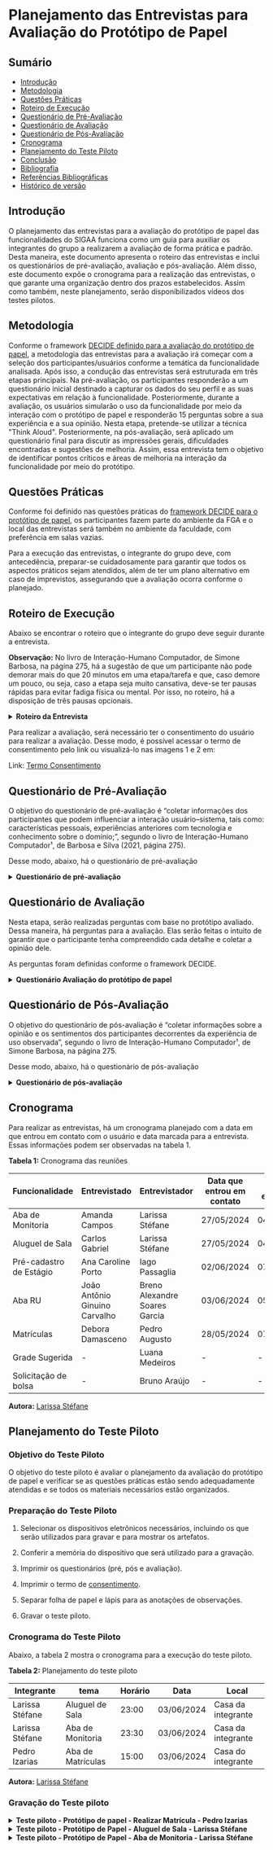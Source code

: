 # Planejamento das Entrevistas para Avaliação do Protótipo de Papel


## Sumário

* [Introdução](#Introdução)
* [Metodologia](#Metodologia)
* [Questões Práticas](#Questões-Práticas)
* [Roteiro de Execução](#Roteiro-de-Execução)
* [Questionário de Pré-Avaliação](#Questionário-de-Pré-Avaliação)
* [Questionário de Avaliação](#Questionário-de-Avaliação)
* [Questionário de Pós-Avaliação](#Questionário-de-Pós-Avaliação)
* [Cronograma](#Cronograma)
* [Planejamento do Teste Piloto](#Planejamento-do-Teste-Piloto)
* [Conclusão](#Conclusão)
* [Bibliografia](#Bibliografia)
* [Referências Bibliográficas](#Referências-Biblliográficas)
* [Histórico de versão](#Histórico-de-versão)


## Introdução


O planejamento das entrevistas para a avaliação do protótipo de papel das funcionalidades do SIGAA funciona como um guia para auxiliar os integrantes do grupo a realizarem a avaliação de forma prática e padrão. Desta maneira, este documento apresenta o roteiro das entrevistas e inclui os questionários de pré-avaliação, avaliação e pós-avaliação. Além disso, este documento expõe o cronograma para a realização das entrevistas, o que garante uma organização dentro dos prazos estabelecidos. Assim como também, neste planejamento, serão disponibilizados vídeos dos testes pilotos.


## Metodologia


Conforme o framework [DECIDE definido para a avaliação do protótipo de papel](DesignAvaliaçãoDesenvolvimento/Nível2/PlanejamentoAvaliacaoPrototipoPapel.md), a metodologia das entrevistas para a avaliação irá começar com a seleção dos participantes/usuários conforme a temática da funcionalidade analisada. Após isso, a condução das entrevistas será estruturada em três etapas principais. Na pré-avaliação, os participantes responderão a um questionário inicial destinado a capturar os dados do seu perfil e as suas expectativas em relação à funcionalidade. Posteriormente, durante a avaliação, os usuários simularão o uso da funcionalidade por meio da interação com o protótipo de papel e responderão 15 perguntas sobre a sua experiência e a sua opinião. Nesta etapa, pretende-se utilizar a técnica "Think Aloud". Posteriormente, na pós-avaliação, será aplicado um questionário final para discutir as impressões gerais, dificuldades encontradas e sugestões de melhoria. Assim, essa entrevista tem o objetivo de identificar pontos críticos e áreas de melhoria na interação da funcionalidade por meio do protótipo.

## Questões Práticas

Conforme foi definido nas questões práticas do [framework DECIDE para o protótipo de papel](DesignAvaliaçãoDesenvolvimento/Nível2/PlanejamentoAvaliacaoPrototipoPapel.md), os participantes fazem parte do ambiente da FGA e o local das entrevistas será também no ambiente da faculdade, com preferência em salas vazias.

Para a execução das entrevistas, o integrante do grupo deve, com antecedência, preparar-se cuidadosamente para garantir que todos os aspectos práticos sejam atendidos, além de ter um plano alternativo em caso de imprevistos, assegurando que a avaliação ocorra conforme o planejado.

## Roteiro de Execução

Abaixo se encontrar o roteiro que o integrante do grupo deve seguir durante a entrevista.

**Observação:** No livro de Interação-Humano Computador, de Simone Barbosa, na página 275, há a sugestão de que um participante não pode demorar mais do que 20 minutos em uma etapa/tarefa e que, caso demore um pouco, ou seja, caso a etapa seja muito cansativa, deve-se ter pausas rápidas para evitar fadiga física ou mental. Por isso, no roteiro, há a disposição de três pausas opcionais.

<details>

<summary size="20"><b> Roteiro da Entrevista </b></summary>

1. **Conferir se tem todos os materiais necessários (60 a 30 minutos antes da reunião):** Garantir que está em posse de todos os instrumentos e ferramentas.

2. **Preparar o local (15 minutos antes da reunião):** Encontrar a sala e garantir que o ambiente tenha mesa e cadeiras disponíveis e esteja silencioso.

3. **Receber o participante:** Encontrar-se com o usuário no local na hora marcada.

4. **Introduzir e explicar (5 a 10 minutos):**
    - Apresentar-se e explicar o objetivo da entrevista.
    - Solicitar a assinatura do Termo de Consentimento Livre e Esclarecido (TCLE).
    - Fornecer visão geral da sessão.

(início da gravação)

5. **Aplicar questionário pré-avaliação (3 a 5 minutos):** Coletar informações sobre o perfil do usuário e suas expectativas.

6. **Realizar uma pausa (opcional):** Conceder pausas de 2 minutos para evitar fadiga.

7. **Apresentar o protótipo de papel (até 20 minutos):**
    - Explicar como um protótipo de papel funciona.
    - Realizar a interação do participante com o protótipo de papel.
    - Se o usuário se sentir a vontade, solicitar que ele pense em voz alta (think aloud) enquanto interage com a funcionalidade no papel.

8. **Questionário de avaliação (Até 10 minutos):**
    - Realizar o questionário de avaliação.
    - Anotar a opiniões.

9. **Realizar uma pausa (opcional):** Conceder pausas de 2 minutos para evitar fadiga.

10. **Aplicar questionário pós-avaliação (3 a 10 minutos):** Coletar feedback do usuário com a funcionalidade e o protótipo em geral.

15. **Agradecer e encerrar:**
    - Agradecer ao participante pelo tempo e contribuições.
    - Reforçar sobre a confidencialidade das respostas.
  
(Fim da gravação)

</details>


Para realizar a avaliação, será necessário ter o consentimento do usuário para realizar a avaliação. Desse modo, é possível acessar o termo de consentimento pelo link ou visualizá-lo nas imagens 1 e 2 em:

Link: [Termo Consentimento](ignore/termoConsentimento.md)

## Questionário de Pré-Avaliação

O objetivo do questionário de pré-avaliação é “coletar informações dos participantes que podem influenciar a interação usuário–sistema, tais como: características pessoais, experiências anteriores com tecnologia e conhecimento sobre o domínio;”, segundo o livro de Interação-Humano Computador¹, de Barbosa e Silva (2021, página 275).



Desse modo, abaixo, há o questionário de pré-avaliação

<details>

<summary size="20"><b> Questionário de pré-avaliação</b></summary>


1. **Dados Demográficos** (Salientar que o usuário não precisa responder se se sentir desconfortável)

- **Nome:**

- **Idade:**

- **Gênero:**

- **Curso ou Área de Estudo/Trabalho:**


2. **Com que frequência você usa computadores ou dispositivos móveis?**

- ( ) Diariamente

- ( ) Semanalmente

- ( ) Raramente


3. **Qual o seu nível de familiaridade com o uso de software acadêmico em geral?**

- ( ) Alto

- ( ) Médio

- ( ) Baixo

- ( ) Nenhum


4. **Como você classificaria suas habilidades gerais com a tecnologia?**

5. **Qual a sua expectativa em relação à funcionalidade?**

- Resposta: ___________________________________


6. **Resumidamente, como você espera a funcionalidade seja?**

- Resposta: ___________________________________

</details>

## Questionário de Avaliação

Nesta etapa, serão realizadas perguntas com base no protótipo avaliado. Dessa maneira, há perguntas para a avaliação. Elas serão feitas o intuito de garantir que o participante tenha compreendido cada detalhe e coletar a opinião dele.

As perguntas foram definidas conforme o framework DECIDE.

<details>

<summary size="20"><b> Questionário Avaliação do protótipo de papel </b></summary>

#### Perguntas sobre o protótipo de papel

1. **Como você define a sua interação com o protótipo de papel e como ele difere das suas expectativas?**

2. **De que maneira esse protótipo de papel influenciou a sua maneira de realizar essa atividade acadêmica? Você achou mais fácil de realizar do que seria feito presencialmente?**

3. **Quanto tempo você acredita que levou para completar as suas tarefas utilizando o protótipo de papel? Achou que demorou ou que foi rápido? Acredita que o tempo possa ser reduzido ao simplificar alguma etapa?**

4. **Como você avalia a sua satisfação geral com a experiência do uso da funcionalidade com o formato disposto no protótipo de papel?**

5. **Essa funcionalidade ofereceu o suporte adequado para auxiliá-lo em suas tarefas? Ela foi executada e planejada de forma adequada? Se não, como ela pode ser melhorada?**

6. **Quais são, na sua opinião, os aspectos mais positivos e negativos da funcionalidade apresentada pelo protótipo?**

7. **Você acredita que seus objetivos com a funcionalidade podem ser alcançados da forma que foi apresentado no protótipo de papel? E quais não podem?**

8. **Você consegue compreender e utilizar o formato das tarefas que foram apresentadas no protótipo de papel sem dificuldades?**

9. **Você acredita que consegue realizar as suas tarefas de forma eficiente e sem erros utilizando o formato apresentado o protótipo de papel caso a funcionalidade seja implementada?**

10. **Quais elementos do protótipo geraram insatisfação para você?**

11. **Que aspectos da interação pelo formato do protótipo podem desmotivar você a explorar essas funcionalidades?**

12. **Você consegue entender a função de cada elemento presente no protótipo de papel?**

13. **Quais problemas de usabilidade você acredita que um usuário pode enfrentar ao utilizar a funcionalidade como ela foi disposta no protótipo de papel?**

14. **Você conseguiu acessar todas as informações necessárias para executar as tarefas no protótipo de papel?**

15. **Há alguma parte específica que os usuários podem evitar ou achar confusa em relação a como foi disposto no protótipo?**


</details>


## Questionário de Pós-Avaliação

O objetivo do questionário de pós-avaliação é “coletar informações sobre a opinião e os sentimentos dos participantes decorrentes da experiência de uso observada”, segundo o livro de Interação-Humano Computador¹, de Simone Barbosa, na página 275.

Desse modo, abaixo, há o questionário de pós-avaliação

<details>

<summary size="20"><b> Questionário de pós-avaliação</b></summary>

1. **Como você descreveria sua satisfação geral com a experiência de uso observada?**

2. **Quais aspectos você achou mais intuitivos e quais menos intuitivos?**

3. **As funcionalidades e o fluxo de trabalho apresentados atenderam às suas expectativas iniciais? Por favor, explique sua resposta.**

4. **Com base na sua experiência, quais sugestões você daria para melhorar a funcionalidade e a experiência de uso?**


</details>

## Cronograma

Para realizar as entrevistas, há um cronograma planejado com a data em que entrou em contato com o usuário e data marcada para a entrevista. Essas informações podem ser observadas na tabela 1.

**Tabela 1:** Cronograma das reuniões

| Funcionalidade | Entrevistado | Entrevistador | Data que entrou em contato | Data da entrevista | Horário da entrevista| Local da entrevista |
| - | - | - | - | - | - | - |
| Aba de Monitoria | Amanda Campos | Larissa Stéfane | 27/05/2024 | 04/06/2024 | 13:30 | Sala S9 |
| Aluguel de Sala | Carlos Gabriel | Larissa Stéfane | 27/05/2024 | 04/06/2024 | 12:30 | S9 |
| Pré-cadastro de Estágio | Ana Caroline Porto | Iago Passaglia | 02/06/2024 | 07/06/2024 | 19:00 | Caso do entrevistador |
| Aba RU | João Antônio Ginuino Carvalho | Breno Alexandre Soares Garcia | 03/06/2024 | 05/06/2024 | 08:30 | Alguma Sala do UAC |
| Matrículas | Debora Damasceno | Pedro Augusto | 28/05/2024 | 07/06/2024 | 16:00 | UnB - Darcy Ribeiro |
| Grade Sugerida | - | Luana Medeiros | - | - | - | - |
| Solicitação de bolsa | - | Bruno Araújo | - | - | - | - |

**Autora:** [Larissa Stéfane](https://github.com/SkywalkerSupreme)

## Planejamento do Teste Piloto

### Objetivo do Teste Piloto

O objetivo do teste piloto é avaliar o planejamento da avaliação do protótipo de papel e verificar se as questões práticas estão sendo adequadamente atendidas e se todos os materiais necessários estão organizados.

### Preparação do Teste Piloto

1. Selecionar os dispositivos eletrônicos necessários, incluindo os que serão utilizados para gravar e para mostrar os artefatos.

2. Conferir a memória do dispositivo que será utilizado para a gravação.

3. Imprimir os questionários (pré, pós e avaliação).

4. Imprimir o termo de [consentimento](ignore/termoConsentimento.md).

5. Separar folha de papel e lápis para as anotações de observações.

6. Gravar o teste piloto.

### Cronograma do Teste Piloto

Abaixo, a tabela 2 mostra o cronograma para a execução do teste piloto.

**Tabela 2:** Planejamento do teste piloto

| Integrante | tema | Horário | Data| Local |
| - | - | - | - | - |
| Larissa Stéfane | Aluguel de Sala | 23:00  | 03/06/2024 | Casa da integrante |
| Larissa Stéfane | Aba de Monitoria | 23:30  | 03/06/2024 | Casa da integrante |
| Pedro Izarias | Aba de Matrículas | 15:00 | 03/06/2024 | Casa do integrante |

**Autora:** [Larissa Stéfane](https://github.com/SkywalkerSupreme)

### Gravação do Teste piloto

<details>
  <summary size="20"><b> Teste piloto - Protótipo de papel - Realizar Matrícula - Pedro Izarias </b></summary> 
<center> 

**Vídeo 1:** Teste Piloto - Protótipo de papel - Realizar matrícula.

<iframe width="700" height="600" src="https://youtu.be/KXX9uDxur9A" title="Teste Piloto - Protótipo de papel - Realizar matrícula." frameborder="0" allow="accelerometer; autoplay; clipboard-write; encrypted-media; gyroscope; picture-in-picture; web-share" referrerpolicy="strict-origin-when-cross-origin" allowfullscreen></iframe>

<b> Autor: </b> <a href="https://github.com/Izarias"> Pedro Izarias</a>.

</center>

</details>

<details>
  <summary size="20"><b> Teste piloto - Protótipo de Papel - Aluguel de Sala - Larissa Stéfane </b></summary> 
<center> 

**Vídeo 2:** Teste Piloto - Protótipo de papel - ALuguel de Sala

<iframe width="1280" height="720" src="https://www.youtube.com/embed/1glGGT6AzM8" title="IHC -  Teste Piloto do Protótipo de Papel do Aluguel de Sala" frameborder="0" allow="accelerometer; autoplay; clipboard-write; encrypted-media; gyroscope; picture-in-picture; web-share" referrerpolicy="strict-origin-when-cross-origin" allowfullscreen></iframe>

<b> Autora: </b> <a href="https://github.com/SkywalkerSupreme">Larissa Stéfane</a>.

Caso o vídeo não funcione, acesse pelo [link](https://www.youtube.com/watch?v=1glGGT6AzM8)

#### Foto do protótipo de papel do Aluguel de sala

  <div align="center">
    Imagem: Protótipo Papel de Aluguel de Sala
    <br>
    <img src="https://raw.githubusercontent.com/Interacao-Humano-Computador/2024.1-SIGAA/main/docs/Midia/AluguelSalaPrototipo/photo_5140949199477648831_y.jpg">
    <br>
    <b> Autora: </b> <a href="https://github.com/SkywalkerSupreme">Larissa Stéfane</a>.
    <br>
</div>

</center>

</details>


<details>
  <summary size="20"><b> Teste piloto - Protótipo de Papel - Aba de Monitoria - Larissa Stéfane </b></summary> 
<center> 

**Vídeo 3:** Teste Piloto - Protótipo de papel - Aba de Monitoria

<iframe width="1280" height="720" src="https://www.youtube.com/embed/QxSKSak-XPg" title="IHC - Teste Piloto - Protótipo de Papel - Aba de monitoria" frameborder="0" allow="accelerometer; autoplay; clipboard-write; encrypted-media; gyroscope; picture-in-picture; web-share" referrerpolicy="strict-origin-when-cross-origin" allowfullscreen></iframe>

<b> Autora: </b> <a href="https://github.com/SkywalkerSupreme">Larissa Stéfane</a>.

Caso o vídeo não funcione, acesse pelo [link](https://www.youtube.com/watch?v=QxSKSak-XPg)

#### Foto do protótipo de papel do Aluguel de sala

 <div align="center">
    Imagem: Protótipo Papel de Aba de Monitoria
    <br>
    <img src="https://raw.githubusercontent.com/Interacao-Humano-Computador/2024.1-SIGAA/main/docs/Midia/AluguelSalaPrototipo/photo_5140949199477648826_y.jpg">
    <br>
    <b> Autora: </b> <a href="https://github.com/SkywalkerSupreme">Larissa Stéfane</a>.
    <br>
</div>

</center>


## Conclusão

Durante o processo de planejamento das entrevistas para avaliação dos protótipos de papel, foram levados em consideração vários aspectos essenciais para assegurar a eficácia e a ética do estudo. Foram elaborados questionários que se concentram nos objetivos específicos da avaliação. Além disso, foi desenvolvido um roteiro para as entrevistas, visando aprimorar a organização e manter um padrão consistente entre as oito entrevistas que serão conduzidas pelo grupo.

## Bibliografia

1. Livro: Engenharia de requisitos: Software orientado ao negócio, página 166. Disponível em: https://www.google.com.br/books/edition/Engenharia_de_Requisitos/gA7kDAAAQBAJ?hl=pt-BR&gbpv=1&printsec=frontcover. Acesso em: 22 de maio de 2024.


## Referências Bibliográficas

1. Barbosa, S. D. J., & Silva, B. S. (2021). Interação Humano-Computador e Experiência do Usuário. Editora: Câmara Brasileira do Livro, SP, Brasil.

## Histórico de Versão

| Versão | Alteração | Responsável | Revisor | Data |
| - | - | - | - | - |
| 1.0 | Criação e realização do planejamento das entrevistas | Larissa Stéfane | Pedro Izarias | 02/06/2024 |
| 1.1 | Adição de informações sobre as matrículas nas tabelas| Pedro Izarias | Larissa Stéfane | 02/06/2024 |
| 1.2 | Adição do teste piloto de aluguel de sala| Larissa Stéfane | - | 13/06/2024 |
| 1.2 | Adição do teste piloto de Aba de Monitoria| Larissa Stéfane | - | 14/06/2024 |
